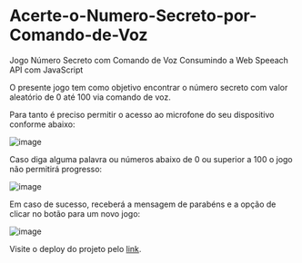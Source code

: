 # Acerte-o-Numero-Secreto-por-Comando-de-Voz
Jogo Número Secreto com Comando de Voz Consumindo a Web Speeach API com JavaScript

O presente jogo tem como objetivo encontrar o número secreto com valor aleatório de 0 até 100 via comando de voz.

Para tanto é preciso permitir o acesso ao microfone do seu dispositivo conforme abaixo:

![image](https://user-images.githubusercontent.com/100444673/207173216-9b735cd4-e538-47f2-9a8e-16c33e714d0d.png)

Caso diga alguma palavra ou números abaixo de 0 ou superior a 100 o jogo não permitirá progresso: 

![image](https://user-images.githubusercontent.com/100444673/207175290-5a174ed4-cfea-4fc3-8861-db900067b517.png)

Em caso de sucesso, receberá a mensagem de parabéns e a opção de clicar no botão para um novo jogo:

![image](https://user-images.githubusercontent.com/100444673/207176153-6860e787-9bbc-4178-8b6e-7574449cfb1f.png)

Visite o deploy do projeto pelo [link](https://hudsonretonde.github.io/Acerte-o-Numero-Secreto-por-Comando-de-Voz/).

